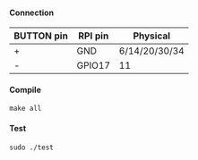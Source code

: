 #### Connection

|BUTTON pin | RPI pin  |    Physical   |
|-----------|----------|---------------|
|    +      |  GND     | 6/14/20/30/34 |
|    -      |  GPIO17  |     11        |


#### Compile

```
make all
```

#### Test

```
sudo ./test
```
